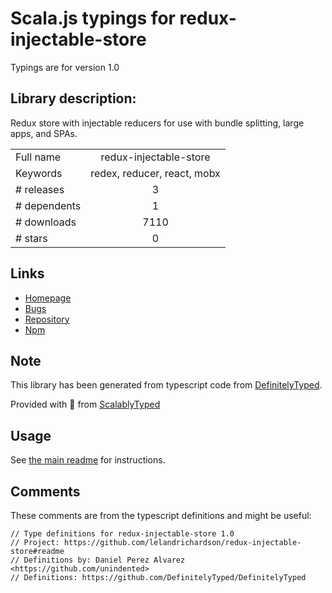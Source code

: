 
# Scala.js typings for redux-injectable-store

Typings are for version 1.0

## Library description:
Redux store with injectable reducers for use with bundle splitting, large apps, and SPAs.

|                    |                 |
| ------------------ | :-------------: |
| Full name          | redux-injectable-store |
| Keywords           | redex, reducer, react, mobx |
| # releases         | 3 |
| # dependents       | 1 |
| # downloads        | 7110 |
| # stars            | 0 |

## Links
- [Homepage](https://github.com/lelandrichardson/redux-injectable-store#readme)
- [Bugs](https://github.com/lelandrichardson/redux-injectable-store/issues)
- [Repository](https://github.com/lelandrichardson/redux-injectable-store)
- [Npm](https://www.npmjs.com/package/redux-injectable-store)
    


## Note
This library has been generated from typescript code from [DefinitelyTyped](https://definitelytyped.org).

Provided with :purple_heart: from [ScalablyTyped](https://github.com/oyvindberg/ScalablyTyped)

## Usage
See [the main readme](../../readme.md) for instructions.

## Comments

These comments are from the typescript definitions and might be useful:
```
// Type definitions for redux-injectable-store 1.0
// Project: https://github.com/lelandrichardson/redux-injectable-store#readme
// Definitions by: Daniel Perez Alvarez <https://github.com/unindented>
// Definitions: https://github.com/DefinitelyTyped/DefinitelyTyped

```

